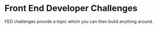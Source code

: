 # Front End Developer Challenges

FED challenges provide a topic which you can then build anything around.
